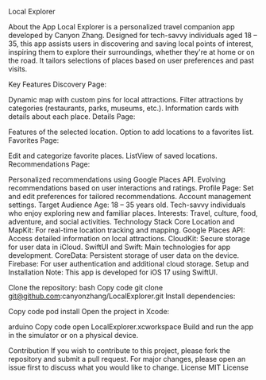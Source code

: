 Local Explorer

About the App
Local Explorer is a personalized travel companion app developed by Canyon Zhang. Designed for tech-savvy individuals aged 18 – 35, this app assists users in discovering and saving local points of interest, inspiring them to explore their surroundings, whether they're at home or on the road. It tailors selections of places based on user preferences and past visits.

Key Features
Discovery Page:

Dynamic map with custom pins for local attractions.
Filter attractions by categories (restaurants, parks, museums, etc.).
Information cards with details about each place.
Details Page:

Features of the selected location.
Option to add locations to a favorites list.
Favorites Page:

Edit and categorize favorite places.
ListView of saved locations.
Recommendations Page:

Personalized recommendations using Google Places API.
Evolving recommendations based on user interactions and ratings.
Profile Page:
Set and edit preferences for tailored recommendations.
Account management settings.
Target Audience
Age: 18 – 35 years old.
Tech-savvy individuals who enjoy exploring new and familiar places.
Interests: Travel, culture, food, adventure, and social activities.
Technology Stack
Core Location and MapKit: For real-time location tracking and mapping.
Google Places API: Access detailed information on local attractions.
CloudKit: Secure storage for user data in iCloud.
SwiftUI and Swift: Main technologies for app development.
CoreData: Persistent storage of user data on the device.
Firebase: For user authentication and additional cloud storage.
Setup and Installation
Note: This app is developed for iOS 17 using SwiftUI.

Clone the repository:
bash
Copy code
git clone git@github.com:canyonzhang/LocalExplorer.git
Install dependencies:

Copy code
pod install
Open the project in Xcode:

arduino
Copy code
open LocalExplorer.xcworkspace
Build and run the app in the simulator or on a physical device.

Contribution
If you wish to contribute to this project, please fork the repository and submit a pull request.
For major changes, please open an issue first to discuss what you would like to change.
License
MIT License
